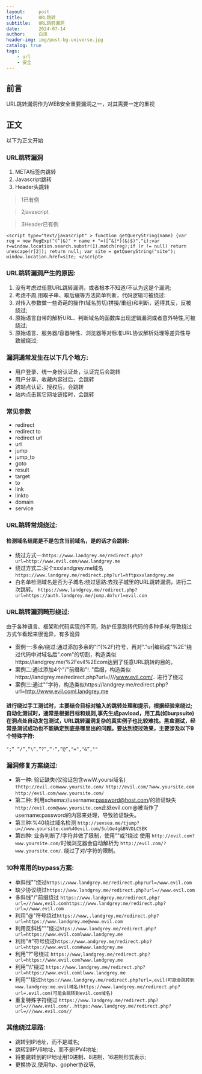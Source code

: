 ```yaml
---
layout:     post
title:      URL跳转
subtitle:   URL跳转漏洞
date:       2024-07-14
author:     白泽
header-img: img/post-bg-universe.jpg
catalog: true
tags:
    - url
    - 安全
---
```

## 前言

URL跳转漏洞作为WEB安全重要漏洞之一，对其需要一定的重视



## 正文
以下为正文开始

### URL跳转漏洞
1. META标签内跳转
2. Javascript跳转
3. Header头跳转

> 1已有例

> 2javascript

> 3Header已有例

`<script type="text/javascript" >
function getQueryString(name) {var reg = new RegExp("(^|&)" + name + "=([^&]*)(&|$)","i);var r=window.location.search.substr(1).match(reg);if (r != null) return unescape(r[2]); return null;
var site = getQueryString("site");
window.location.href=site;
</script>`

### URL跳转漏洞产生的原因:
1. 没有考虑过任意URL跳转漏洞，或者根本不知道/不认为这是个漏洞;
2. 考虑不周,用取子串、取后缀等方法简单判断，代码逻辑可被绕过:
3. 对传入参数做一些奇葩的操作(域名剪切/拼接/重组)和判断，适得其反，反被绕过;
4. 原始语言自带的解析URL、判断域名的函数库出现逻辑漏洞或者意外特性,可被绕过;
5. 原始语言、服务器/容器特性、浏览器等对标准URL协议解析处理等差异性导致被绕过;

### 漏洞通常发生在以下几个地方:
- 用户登录、统一身份认证处，认证完后会跳转
- 用户分享、收藏内容过后，会跳转
- 跨站点认证、授权后，会跳转
- 站内点击其它网址链接时，会跳转

### 常见参数
- redirect
- redirect to
- redirect url
- url
- jump
- jump_to
- goto
- result
- target
- to
- link
- linkto
- domain
- service

### URL跳转常规绕过:
####  检测域名结尾是不是包含当前域名，是的话才会跳转:
- 绕过方式一:`https://www.landgrey.me/redirect.php?url=http://www.evil.com/www.landgrey.me`
- 绕过方式二:买个xxxlandgrey.me域名`https://www.landgrey.me/redirect.php?url=hftpxxxlandgrey.me`
- 白名单检测域名是否为子城名:绕过思路:去找子城里的URL跳转漏洞，进行二次跳转。
`https://www,landgrey,me/redirect.php?url=https://auth.landgrey.me/jump.do?url=evil.con`

### URL跳转漏洞畸形绕过:
由于各种语言、框架和代码实现的不同，防护任意跳转代码的多种多样;导致绕过方式乍看起来很诡异，有多诡异
- 案例一:多余/绕过:通过添加多余的"!"(%2F)符号，再对"."ur|编码成"%2E"绕过代码中对域名后".com"的切割，构造类似https://landgrey.me/%2Fevil%2Ecom达到了任意URL跳转的目的。
- 案例二:通过添加4个"/"前缀和"!.."后缀，构造类似https://landgrey.me/redirect.php?url=////www.evil.com/.. 进行了绕过
- 案例三:通过""字符，构造类似https://landgrey.me/redirect.php?url=http://www.evil.coml.landgrey.me
#### 进行绕过手工测试时，主要结合目标对输入的跳转处理和提示，根据经验来绕过;自动化测试时，通常是根据目标和规则,事先生成pavload，用工具(如burpsuite)在洞点处自动发包测试，URL跳转漏洞复杂的真实例子也比较难找。黑盒测试，经常是测试成功也不能确定到底是哪里出的问题。要达到绕过效果，主要涉及以下9个特殊字符:
`";“ “/”,“\“,“?”,“·“,“@”,"=","&”,""`


### 漏洞修复方案绕过:
- 第一种:
验证缺失(仅验证包含wwW.yoursi域名)
`thttp://evil.comwww.yoursite.com/`
`http://evil.com/?www.yoursite.com`
`http://evil.com/www.yoursite.com/`
- 第二种:
利用schema://username:password@host.com/的验证缺失`http://evil.com@www.yoursite.com`此处evil.com\@被当作了username:password的内容来处理，导致验证缺失。
- 第三种:%40绕过域名检测
`http://sevsea.me/tjump?u=//www.yoursite.com%40evil.com/5ulGe4g&BNVDLCSEK`
- 第四种:
业务判断了/字符并做了限制，使用""或?绕过
使用 `http://evil.com?www.yoursite.com/`时候浏览器会自动解析为 `http://evil.com/?www.yoursite.com/`.
绕过了对/字符的限制。


### 10种常用的bypass方案:
- 单斜线""绕过`https://www.landgrey.me/redirect.php?url=/www.evil.com`
- 缺少协议绕过`https://www.landgrey.me/redirect.php?url=//www.evil.com`
- 多斜线"/"前缀绕过
`https://www.landgrey.me/redirect,php?url=///www,evil.comhttps://www.landgrey:me/redirect.php?url=//www.evil.com`
- 利用"@"符号绕过`https://www,.landgrey.me/redirect.php?url=https://www.landgrey.me@www.evil.com`
- 利用反斜线"""绕过`htps://www.landgrey.me/redirect.php?url=https://www.evil.comlwww.landgrey.me`
- 利用"#"符号绕过`https://www.andgrey.me/redirect.php?url=https://www.evil.com#www.landgrey.me`
- 利用"?"号绕过
`https://www,landgrey.me/redirect.php?url=https://www.evil.com?www.landgrey.me`
- 利用"\\\\"绕过
`https://www.landgrey.me/redirect.php?url=https://www.evil.comllwww.landgrey.me`
- 利用""绕过`https://www.landgrey.me/redirect.php?url=,evil(可能会跳转到www.landgrey:me.evil域名)https://www.landgrey.me/redirect.php?url=.evil.com(可能会跳转到evil.com域名)`
- 重复特殊字符绕过
`https://www.landgrey.me/redirect.php?url=///www.evil.com/..https:/www.landgrey.me/redirect.php?url=///www.evil.com//`


### 其他绕过思路:
- 跳转到IP地址，而不是域名;
- 跳转到IPV6地址，而不是IPV4地址;
- 将要跳转到的IP地址用10进制、8进制、16进制形式表示;
- 更换协议,使用ftp、gopher协议等,
